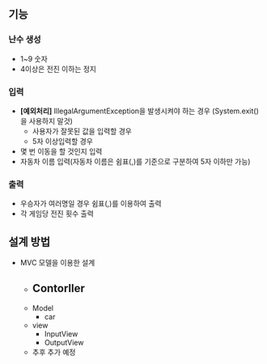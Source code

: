 ## 기능

### 난수 생성
- 1~9 숫자
- 4이상은 전진 이하는 정지

### 입력
- **[예외처리]** IllegalArgumentException을 발생시켜야 하는 경우 (System.exit()을 사용하지 말것)
    - 사용자가 잘못된 값을 입력할 경우
    - 5자 이상입력할 경우
- 몇 번 이동을 할 것인지 입력
- 자동차 이름 입력(자동차 이름은 쉼표(,)를 기준으로 구분하여 5자 이하만 가능)

### 출력
- 우승자가 여러명일 경우 쉼표(,)를 이용하여 출력
- 각 게임당 전진 횟수 출력

## 설계 방법
- MVC 모델을 이용한 설계
    - Contorller
        - 
    - Model
        - car
    - view
        - InputView
        - OutputView
    - 추후 추가 예정